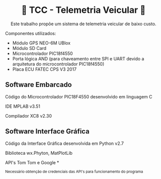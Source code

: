  <h1 style="text-align: center">🚙 TCC - Telemetria Veicular 🚙</h1>
<p style="text-align: center"> Este trabalho propõe um sistema de telemetria veicular de baixo custo. </p>
<p style="text-align: left"> Componentes utilizados: </p>
<ul>
  <li>Módulo GPS NEO-6M UBlox</li>
  <li>Módulo SD Card</li>
  <li>Microcontrolador PIC18f4550</li>
  <li>Porta lógica AND (para chaveamento entre SPI e UART devido a arquitetura do microcontrolador PIC18f4550) </li>
  <li>Placa ECU FATEC CPS V3 2017</li>
</ul>

<h2>Software Embarcado </h2>
<p>Código do Microcontrolador PIC18F4550 desenvolvido em linguagem C</p>
<p>IDE MPLAB v3.51</p>
<p>Compilador XC8 v2.30</p>

<h2>Software Interface Gráfica</h2>
<p>Código da Interface Gráfica desenvolvida em Python v2.7</p>
<p>Biblioteca wx.Phyton, MatPlotLib</p>
<p>API's Tom Tom e Google *</p>
<p><small>Necessário obtenção de credenciais das API's para funcionamento do programa</small></p>
